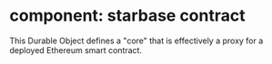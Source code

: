 # component: starbase contract

This Durable Object defines a "core" that is effectively a proxy for a deployed Ethereum smart contract.
